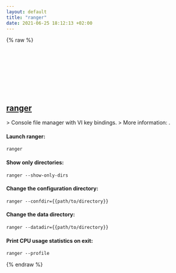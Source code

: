 ```yaml
---
layout: default
title: "ranger"
date: 2021-06-25 18:12:13 +02:00
---
```

{% raw %}
<h2 id="ranger">
  <a href="/en/common/ranger.html">ranger</a> <a href="#ranger"><svg class="icon">
    <use href="/assets/images/unicode_sprite.svg#link" />
  </svg></a>
</h2>
> Console file manager with VI key bindings.
> More information: <https://github.com/ranger/ranger>.

#### Launch ranger:
```shell
ranger
```
#### Show only directories:
```shell
ranger --show-only-dirs
```
#### Change the configuration directory:
```shell
ranger --confdir={{path/to/directory}}
```
#### Change the data directory:
```shell
ranger --datadir={{path/to/directory}}
```
#### Print CPU usage statistics on exit:
```shell
ranger --profile
```
{% endraw %}
